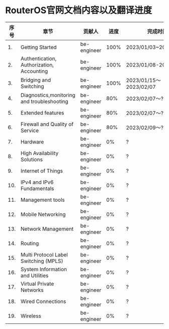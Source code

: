 # RouterOS官网文档内容以及翻译进度

| 序号 | 章节                                        | 贡献人      | 进度 | 完成时间               |
| ---- | ------------------------------------------- | ----------- | ---- | ---------------------- |
| 1.   | Getting Started                             | be-engineer | 100% | 2023/01/03~2023/01/08  |
| 2.   | Authentication,  Authorization,  Accounting | be-engineer | 100% | 2023/01/08-2023/01/15  |
| 3.   | Bridging and Switching                      | be-engineer | 100% | 2023/01/15～2023/02/07 |
| 4.   | Diagnostics,monitoring and troubleshooting  | be-engineer | 80%  | 2023/02/07～?          |
| 5.   | Extended features                           | be-engineer | 80%  | 2023/02/07～?          |
| 6.   | Firewall and Quality of Service             | be-engineer | 80%  | 2023/02/09～?          |
| 7.   | Hardware                                    | be-engineer | 0%   | ?                      |
| 8.   | High Availability Solutions                 | be-engineer | 0%   | ?                      |
| 9.   | Internet of Things                          | be-engineer | 0%   | ?                      |
| 10.  | IPv4 and IPv6 Fundamentals                  | be-engineer | 0%   | ?                      |
| 11.  | Management tools                            | be-engineer | 0%   | ?                      |
| 12.  | Mobile Networking                           | be-engineer | 0%   | ?                      |
| 13.  | Network Management                          | be-engineer | 0%   | ?                      |
| 14.  | Routing                                     | be-engineer | 0%   | ?                      |
| 15.  | Multi Protocol Label Switching (MPLS)       | be-engineer | 0%   | ?                      |
| 16.  | System Information and Utilities            | be-engineer | 0%   | ?                      |
| 17.  | Virtual Private Networks                    | be-engineer | 0%   | ?                      |
| 18.  | Wired Connections                           | be-engineer | 0%   | ?                      |
| 19.  | Wireless                                    | be-engineer | 0%   | ?                      |
